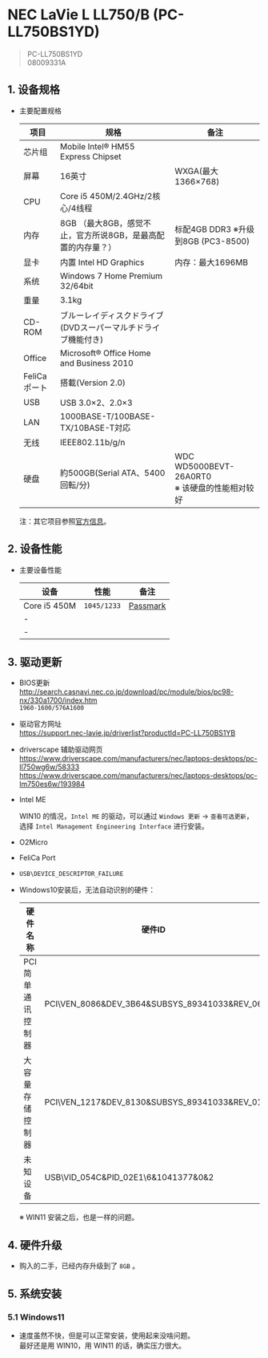 # NEC LaVie L LL750/B (PC-LL750BS1YD)

> PC-LL750BS1YD  
> 08009331A

## 1. 设备规格

- 主要配置规格

  | 项目         | 规格                                                         | 备注                                               |
  | ------------ | ------------------------------------------------------------ | -------------------------------------------------- |
  | 芯片组       | Mobile Intel® HM55 Express Chipset                           |                                                    |
  | 屏幕         | 16英寸                                                       | WXGA(最大1366×768)                                 |
  | CPU          | Core i5 450M/2.4GHz/2核心/4线程                              |                                                    |
  | 内存         | 8GB （最大8GB，感觉不止，官方所说8GB，是最高配置的内存量？） | 标配4GB DDR3 ※升级到8GB (PC3-8500)                 |
  | 显卡         | 内置 Intel HD Graphics                                       | 内存：最大1696MB                                   |
  | 系统         | Windows 7 Home Premium 32/64bit                              |                                                    |
  | 重量         | 3.1kg                                                        |                                                    |
  | CD-ROM       | ブルーレイディスクドライブ(DVDスーパーマルチドライブ機能付き) |                                                    |
  | Office       | Microsoft® Office Home and Business 2010                     |                                                    |
  | FeliCaポート | 搭載(Version 2.0)                                            |                                                    |
  | USB          | USB 3.0×2、2.0×3                                             |                                                    |
  | LAN          | 1000BASE-T/100BASE-TX/10BASE-T対応                           |                                                    |
  | 无线         | IEEE802.11b/g/n                                              |                                                    |
  | 硬盘         | 約500GB(Serial ATA、5400回転/分)                             | WDC WD5000BEVT-26A0RT0<br />※ 该硬盘的性能相对较好 |
  
  注：其它项目参照[官方信息](https://lenovo-nec.jp/navigate/products/pc/102q/06/lavie/lvl/spec/index.html)。

## 2. 设备性能

- 主要设备性能

  | 设备         | 性能        | 备注                                                         |
  | ------------ | ----------- | ------------------------------------------------------------ |
  | Core i5 450M | `1045/1233` | [Passmark](https://www.cpubenchmark.net/cpu.php?cpu=Intel+Core+i5-450M+%40+2.40GHz&id=3) |
  | -            |             |                                                              |
  | -            |             |                                                              |

## 3. 驱动更新

- BIOS更新  
  http://search.casnavi.nec.co.jp/download/pc/module/bios/pc98-nx/330a1700/index.htm  
  `1960-1600/576A1600`
  
- 驱动官方网址  
  https://support.nec-lavie.jp/driverlist?productId=PC-LL750BS1YB

- driverscape 辅助驱动网页  
  https://www.driverscape.com/manufacturers/nec/laptops-desktops/pc-ll750wg6w/58333  
  https://www.driverscape.com/manufacturers/nec/laptops-desktops/pc-lm750es6w/193984  
  
- Intel ME

  WIN10 的情况，`Intel ME` 的驱动，可以通过 `Windows 更新` → `查看可选更新`，选择 `Intel Management Engineering Interface` 进行安装。

- O2Micro

- FeliCa Port

- `USB\DEVICE_DESCRIPTOR_FAILURE`

- Windows10安装后，无法自动识别的硬件：

  | 硬件名称          | 硬件ID                                       | 驱动                                                         |
  | ----------------- | -------------------------------------------- | ------------------------------------------------------------ |
  | PCI简单通讯控制器 | PCI\VEN_8086&DEV_3B64&SUBSYS_89341033&REV_06 | Intel(R) Management Engine Interface                         |
  | 大容量存储控制器  | PCI\VEN_1217&DEV_8130&SUBSYS_89341033&REV_01 | O2Micro Integrated MS/MSPRO/xD Controller                    |
  | 未知设备          | USB\VID_054C&PID_02E1\6&1041377&0&2          | [SONY Felica（NEC）](https://www.sony.co.jp/Products/felica/consumer/support/download/nfcportsoftware.html?j-short=fsc_dl) `FeliCa Port/PaSoRi` |

  ※ WIN11 安装之后，也是一样的问题。

## 4. 硬件升级

- 购入的二手，已经内存升级到了 `8GB` 。

## 5. 系统安装

### 5.1 Windows11

- 速度虽然不快，但是可以正常安装，使用起来没啥问题。    
最好还是用 WIN10，用 WIN11 的话，确实压力很大。
